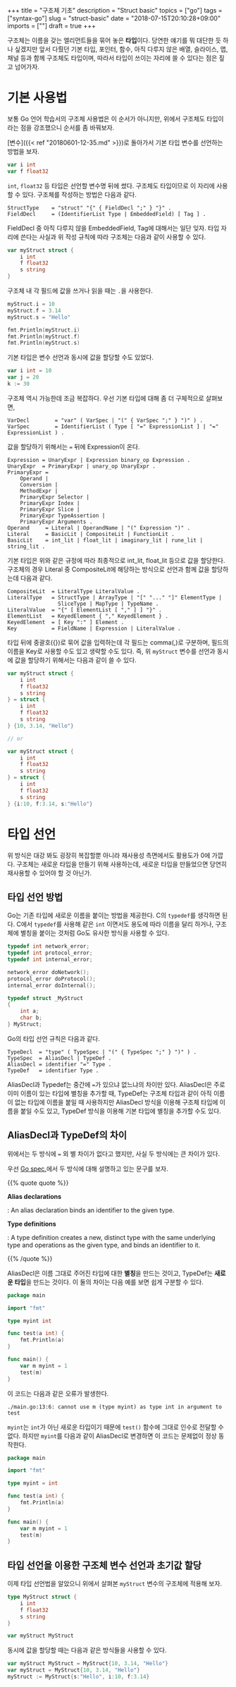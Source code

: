 +++
title = "구조체 기초"
description = "Struct basic"
topics = ["go"]
tags = ["syntax-go"]
slug = "struct-basic"
date = "2018-07-15T20:10:28+09:00"
imports = [""]
draft = true
+++

구조체는 이름을 갖는 엘리먼트들을 묶어 놓은 **타입**이다. 당연한 얘기를 뭐 대단한 듯 하나 싶겠지만 앞서 다뤘던 기본 타입, 포인터, 함수, 아직 다루지 않은 배열, 슬라이스, 맵, 채널 등과 함께 구조체도 타입이며, 따라서 타입이 쓰이는 자리에 쓸 수 있다는 점은 짚고 넘어가자.

# 기본 사용법

보통 Go 언어 학습서의 구조체 사용법은 이 순서가 아니지만, 위에서 구조체도 타입이라는 점을 강조했으니 순서를 좀 바꿔보자.

[변수]({{< ref "20180601-12-35.md" >}})로 돌아가서 기본 타입 변수를 선언하는 방법을 보자.

```go
var i int
var f float32
```

`int`, `float32` 등 타입은 선언할 변수명 뒤에 썼다. 구조체도 타입이므로 이 자리에 사용할 수 있다. 구조체를 작성하는 방법은 다음과 같다.

```
StructType    = "struct" "{" { FieldDecl ";" } "}" .
FieldDecl     = (IdentifierList Type | EmbeddedField) [ Tag ] .
```

FieldDecl 중 아직 다루지 않을 EmbeddedField, Tag에 대해서는 일단 잊자. 타입 자리에 쓴다는 사실과 위 작성 규칙에 따라 구조체는 다음과 같이 사용할 수 있다.

```go
var myStruct struct {
	i int
	f float32
	s string
}
```

구조체 내 각 필드에 값을 쓰거나 읽을 때는 `.`을 사용한다.

```go
myStruct.i = 10
myStruct.f = 3.14
myStruct.s = "Hello"

fmt.Println(myStruct.i)
fmt.Println(myStruct.f)
fmt.Println(myStruct.s)
```

기본 타입은 변수 선언과 동시에 값을 할당할 수도 있었다.

```go
var i int = 10
var j = 20
k := 30
```

구조체 역시 가능한데 조금 복잡하다.  우선 기본 타입에 대해 좀 더 구체적으로 살펴보면,

```
VarDecl        = "var" ( VarSpec | "(" { VarSpec ";" } ")" ) .
VarSpec        = IdentifierList ( Type [ "=" ExpressionList ] | "=" ExpressionList ) .
```

값을 할당하기 위해서는 `=` 뒤에 Expression이 온다.

```
Expression = UnaryExpr | Expression binary_op Expression .
UnaryExpr  = PrimaryExpr | unary_op UnaryExpr .
PrimaryExpr =
	Operand |
	Conversion |
	MethodExpr |
	PrimaryExpr Selector |
	PrimaryExpr Index |
	PrimaryExpr Slice |
	PrimaryExpr TypeAssertion |
	PrimaryExpr Arguments .
Operand     = Literal | OperandName | "(" Expression ")" .
Literal     = BasicLit | CompositeLit | FunctionLit .
BasicLit    = int_lit | float_lit | imaginary_lit | rune_lit | string_lit .
```

기본 타입은 위와 같은 규정에 따라 최종적으로 int_lit, float_lit 등으로 값을 할당한다. 구조체의 경우 Literal 중 CompositeLit에 해당하는 방식으로 선언과 함께 값을 할당하는데 다음과 같다.

```
CompositeLit  = LiteralType LiteralValue .
LiteralType   = StructType | ArrayType | "[" "..." "]" ElementType |
                SliceType | MapType | TypeName .
LiteralValue  = "{" [ ElementList [ "," ] ] "}" .
ElementList   = KeyedElement { "," KeyedElement } .
KeyedElement  = [ Key ":" ] Element .
Key           = FieldName | Expression | LiteralValue .
```

타입 뒤에 중괄호({})로 묶어 값을 입력하는데 각 필드는 comma(,)로 구분하며, 필드의 이름을 Key로 사용할 수도 있고 생략할 수도 있다. 즉, 위 `myStruct` 변수를 선언과 동시에 값을 할당하기 위해서는 다음과 같이 쓸 수 있다.

```go
var myStruct struct {
	i int
	f float32
	s string
} = struct {
	i int
	f float32
	s string
} {10, 3.14, "Hello"}

// or

var myStruct struct {
	i int
	f float32
	s string
} = struct {
	i int
	f float32
	s string
} {i:10, f:3.14, s:"Hello"}
```

# 타입 선언

위 방식은 대강 봐도 굉장히 복잡할뿐 아니라 재사용성 측면에서도 활용도가 0에 가깝다. 구조체는 새로운 타입을 만들기 위해 사용하는데, 새로운 타입을 만들었으면 당연히 재사용할 수 있어야 할 것 아닌가.

## 타입 선언 방법

Go는 기존 타입에 새로운 이름을 붙이는 방법을 제공한다. C의 `typedef`를 생각하면 된다. C에서 `typedef`를 사용해 같은 `int` 이면서도 용도에 따라 이름을 달리 하거나, 구조체에 별칭을 붙이는 것처럼 Go도 유사한 방식을 사용할 수 있다.

```c
typedef int network_error;
typedef int protocol_error;
typedef int internal_error;

network_error doNetwork();
protocol_error doProtocol();
internal_error doInternal();

typedef struct _MyStruct
{
	int a;
	char b;
} MyStruct;
```

Go의 타입 선언 규칙은 다음과 같다.

```
TypeDecl  = "type" ( TypeSpec | "(" { TypeSpec ";" } ")" ) .
TypeSpec  = AliasDecl | TypeDef .
AliasDecl = identifier "=" Type .
TypeDef   = identifier Type .
```

AliasDecl과 Typedef는 중간에 `=`가 있으냐 없느냐의 차이만 있다. AliasDecl은 주로 이미 이름이 있는 타입에 별칭을 추가할 때, TypeDef는 구조체 타입과 같이 아직 이름이 없는 타입에 이름을 붙일 때 사용하지만 AliasDecl 방식을 이용해 구조체 타입에 이름을 붙일 수도 있고, TypeDef 방식을 이용해 기본 타입에 별칭을 추가할 수도 있다. 

## AliasDecl과 TypeDef의 차이

위에서는 두 방식에 `=` 외 별 차이가 없다고 했지만, 사실 두 방식에는 큰 차이가 있다.

우선 [Go spec.](https://golang.org/ref/spec#Type_declarations)에서 두 방식에 대해 설명하고 있는 문구를 보자.

{{% quote quote %}}

**Alias declarations**

: An alias declaration binds an identifier to the given type. 

**Type definitions** 

: A type definition creates a new, distinct type with the same underlying type and operations as the given type, and binds an identifier to it. 

{{% /quote %}}

AliasDecl은 이름 그대로 주어진 타입에 대한 **별칭**을 만드는 것이고, TypeDef는 **새로운 타입**을 만드는 것이다. 이 둘의 차이는 다음 예를 보면 쉽게 구분할 수 있다.

```go
package main

import "fmt"

type myint int

func test(a int) {
	fmt.Println(a)
}

func main() {
	var m myint = 1
	test(m)
}
```

이 코드는 다음과 같은 오류가 발생한다.

```
./main.go:13:6: cannot use m (type myint) as type int in argument to test
```

`myint`는 `int`가 아닌 새로운 타입이기 때문에 `test()` 함수에 그대로 인수로 전달할 수 없다. 하지만 `myint`를 다음과 같이 AliasDecl로 변경하면 이 코드는 문제없이 정상 동작한다.

```go
package main

import "fmt"

type myint = int

func test(a int) {
	fmt.Println(a)
}

func main() {
	var m myint = 1
	test(m)
}
```

## 타입 선언을 이용한 구조체 변수 선언과 초기값 할당

이제 타입 선언법을 알았으니 위에서 살펴본 `myStruct` 변수의 구조체에 적용해 보자.

```go
type MyStruct struct {
	i int
	f float32
	s string
}

var myStruct MyStruct
```

동시에 값을 할당할 때는 다음과 같은 방식들을 사용할 수 있다.

```go
var myStruct MyStruct = MyStruct{10, 3.14, "Hello"}
var myStruct = MyStruct{10, 3.14, "Hello"}
myStruct := MyStruct{s:"Hello", i:10, f:3.14}
```

